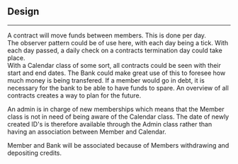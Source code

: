 ## Design
---

A contract will move funds between members. This is done per day.  
The observer pattern could be of use here, with each day being a tick.  With each day passed, a daily check on a contracts termination day could take place.  
With a Calendar class of some sort, all contracts could be seen with their start and end dates. The Bank could make great use of this to foresee how much money is being transfered. If a member would go in debt, it is necessary for the bank to be able to have funds to spare. An overview of all contracts creates a way to plan for the future.  

An admin is in charge of new memberships which means that the Member class is not in need of being aware of the Calendar class. The date of newly created ID's is therefore available through the Admin class rather than having an association between Member and Calendar.  
  
Member and Bank will be associated because of Members withdrawing and depositing credits.  
